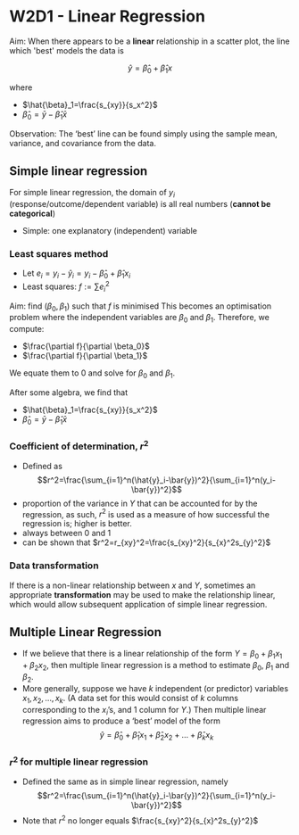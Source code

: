 # W2D1 - Linear Regression
Aim: When there appears to be a **linear** relationship in a scatter plot, the line which 'best' models the data is

$$\hat{y}=\hat{\beta}_0+\hat{\beta}_1x$$

where

- $\hat{\beta}_1=\frac{s_{xy}}{s_x^2}$
- $\hat{\beta}_0=\bar{y}-\hat{\beta}_1\bar{x}$

Observation: The ‘best’ line can be found simply using the sample mean, variance, and covariance from the data.

## Simple linear regression
For simple linear regression, the domain of $y_i$ (response/outcome/dependent variable) is all real numbers (**cannot be categorical**)
- Simple: one explanatory (independent) variable

### Least squares method
- Let $e_i=y_i-\hat{y}_i=y_i-\hat{\beta}_0+\hat{\beta}_1x_i$
- Least squares: $f:=\sum e_i^2$

Aim: find $(\beta_0,\beta_1)$ such that $f$ is minimised
This becomes an optimisation problem where the independent variables are $\beta_0$ and $\beta_1$. Therefore, we compute:
- $\frac{\partial f}{\partial \beta_0}$
- $\frac{\partial f}{\partial \beta_1}$

We equate them to 0 and solve for $\beta_0$ and $\beta_1$.

After some algebra, we find that
- $\hat{\beta}_1=\frac{s_{xy}}{s_x^2}$
- $\hat{\beta}_0=\bar{y}-\hat{\beta}_1\bar{x}$
### Coefficient of determination, $r^2$
- Defined as
$$r^2=\frac{\sum_{i=1}^n(\hat{y}_i-\bar{y})^2}{\sum_{i=1}^n(y_i-\bar{y})^2}$$
- proportion of the variance in $Y$ that can be accounted for by the regression, as such, $r^2$ is used as a measure of how successful the regression is; higher is better.
- always between 0 and 1
- can be shown that $r^2=r_{xy}^2=\frac{s_{xy}^2}{s_{x}^2s_{y}^2}$
### Data transformation
If there is a non-linear relationship between $x$ and $Y$, sometimes an appropriate **transformation** may be used to make the  relationship linear, which would allow subsequent application of simple linear regression.
## Multiple Linear Regression
- If we believe that there is a linear relationship of the form $Y= β_0 + β_1 x_1 + β_2 x_2$, then multiple linear regression is a method to estimate $β_0$, $β_1$ and $β_2$.
- More generally, suppose we have $k$ independent (or predictor) variables $x_1, x_2, \dots, x_k$. (A data set for this would consist of $k$ columns corresponding to the $x_i$’s, and 1 column for $Y$.) Then multiple linear regression aims to produce a ‘best’ model of the form
$$\hat{y}=\hat{\beta}_0+\hat{\beta}_1x_1+\hat{\beta}_2x_2+\dots+\hat{\beta}_kx_k$$
### $r^2$ for multiple linear regression
- Defined the same as in simple linear regression, namely
$$r^2=\frac{\sum_{i=1}^n(\hat{y}_i-\bar{y})^2}{\sum_{i=1}^n(y_i-\bar{y})^2}$$
- Note that $r^2$ no longer equals $\frac{s_{xy}^2}{s_{x}^2s_{y}^2}$